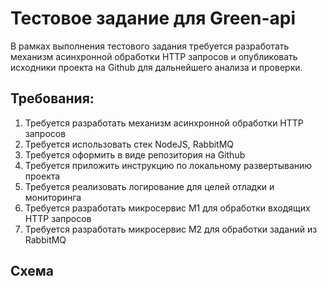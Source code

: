 # Тестовое задание для Green-api
В рамках выполнения тестового задания требуется разработать механизм асинхронной обработки
HTTP запросов и опубликовать исходники проекта на Github для дальнейшего анализа и проверки.

## Требования:
1. Требуется разработать механизм асинхронной обработки HTTP запросов
2. Требуется использовать стек NodeJS, RabbitMQ
3. Требуется оформить в виде репозитория на Github
4. Требуется приложить инструкцию по локальному развертыванию проекта
5. Требуется реализовать логирование для целей отладки и мониторинга
6. Требуется разработать микросервис М1 для обработки входящих HTTP запросов
7. Требуется разработать микросервис М2 для обработки заданий из RabbitMQ

## Схема

